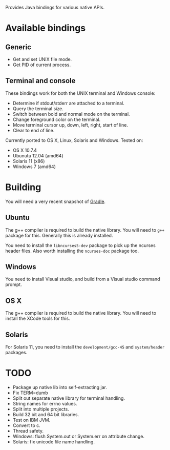 
Provides Java bindings for various native APIs.

# Available bindings

## Generic

* Get and set UNIX file mode.
* Get PID of current process.

## Terminal and console

These bindings work for both the UNIX terminal and Windows console:

* Determine if stdout/stderr are attached to a terminal.
* Query the terminal size.
* Switch between bold and normal mode on the terminal.
* Change foreground color on the terminal.
* Move terminal cursor up, down, left, right, start of line.
* Clear to end of line.

Currently ported to OS X, Linux, Solaris and Windows. Tested on:

* OS X 10.7.4
* Ubunutu 12.04 (amd64)
* Solaris 11 (x86)
* Windows 7 (amd64)

# Building

You will need a very recent snapshot of [Gradle](http://www.gradle.org/).

## Ubuntu

The g++ compiler is required to build the native library. You will need to `g++` package for this. Generally this is already installed.

You need to install the `libncurses5-dev` package to pick up the ncurses header files. Also worth installing the `ncurses-doc` package too.

## Windows

You need to install Visual studio, and build from a Visual studio command prompt.

## OS X

The g++ compiler is required to build the native library. You will need to install the XCode tools for this.

## Solaris

For Solaris 11, you need to install the `development/gcc-45` and `system/header` packages.

# TODO

* Package up native lib into self-extracting jar.
* Fix TERM=dumb
* Split out separate native library for terminal handling.
* String names for errno values.
* Split into multiple projects.
* Build 32 bit and 64 bit libraries.
* Test on IBM JVM.
* Convert to c.
* Thread safety.
* Windows: flush System.out or System.err on attribute change.
* Solaris: fix unicode file name handling.

